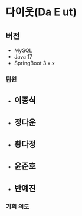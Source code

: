 # 다이웃(Da E ut)

## 버전
- MySQL
- Java 17
- SpringBoot 3.x.x

### 팀원
- 이종식
    - 
- 정다운
    - 
- 황다정
    - 
- 윤준호
    - 
- 반예진
    - 

### 기획 의도